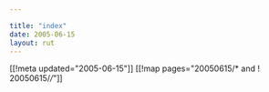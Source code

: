 ```yaml
---

title: "index"
date: 2005-06-15
layout: rut
---
```


[[!meta updated="2005-06-15"]]
[[!map pages="20050615/* and ! 20050615/*/*"]]
